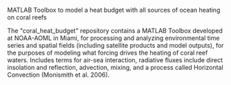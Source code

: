 MATLAB Toolbox to model a heat budget with all sources of ocean heating on coral reefs

The "coral_heat_budget" repository contains a MATLAB Toolbox developed at NOAA-AOML in Miami, for processing and analyzing environmental time series and spatial fields (including satellite products and model outputs), for the purposes of modeling what forcing drives the heating of coral reef waters. Includes terms for air-sea interaction, radiative fluxes include direct insolation and reflection, advection, mixing, and a process called Horizontal Convection (Monismith et al. 2006).
